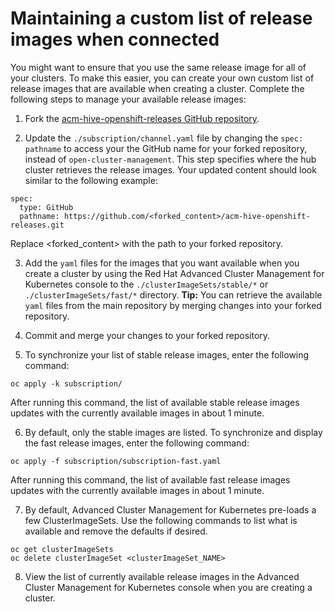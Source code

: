 # Maintaining a custom list of release images when connected

You might want to ensure that you use the same release image for all of your clusters. To make this easier, you can create your own custom list of release images that are available when creating a cluster. Complete the following steps to manage your available release images:

1. Fork the [acm-hive-openshift-releases GitHub repository](https://github.com/open-cluster-management/acm-hive-openshift-releases).

2. Update the `./subscription/channel.yaml` file by changing the `spec: pathname` to access your the GitHub name for your forked repository, instead of `open-cluster-management`. This step specifies where the hub cluster retrieves the release images. Your updated content should look similar to the following example: 

  ```
  spec:
    type: GitHub
    pathname: https://github.com/<forked_content>/acm-hive-openshift-releases.git
  ```
  
  Replace <forked_content> with the path to your forked repository.

3. Add the `yaml` files for the images that you want available when you create a cluster by using the Red Hat Advanced Cluster Management for Kubernetes console to the `./clusterImageSets/stable/*` or `./clusterImageSets/fast/*` directory. **Tip:** You can retrieve the available `yaml` files from the main repository by merging changes into your forked repository.

4. Commit and merge your changes to your forked repository.

5. To synchronize your list of stable release images, enter the following command:

  ```
  oc apply -k subscription/
  ```
  
  After running this command, the list of available stable release images updates with the currently available images in about 1 minute.
  
6. By default, only the stable images are listed. To synchronize and display the fast release images, enter the following command:

  ```
  oc apply -f subscription/subscription-fast.yaml
  ```
  
  After running this command, the list of available fast release images updates with the currently available images in about 1 minute.  

7. By default, Advanced Cluster Management for Kubernetes pre-loads a few ClusterImageSets.  Use the following commands to list what is available and remove the defaults if desired.

```
oc get clusterImageSets
oc delete clusterImageSet <clusterImageSet_NAME>
```

8. View the list of currently available release images in the Advanced Cluster Management for Kubernetes console when you are creating a cluster.
